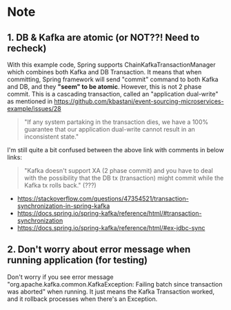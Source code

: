 # Note
## 1. DB & Kafka are atomic (or NOT??! Need to recheck)
With this example code, Spring supports ChainKafkaTransactionManager which combines both Kafka and DB Transaction.
It means that when committing, Spring framework will send "commit" command to both Kafka and DB, and they <strong>"seem" to be atomic</strong>.
However, this is not 2 phase commit. This is a cascading transaction, called an "application dual-write" as mentioned in 
https://github.com/kbastani/event-sourcing-microservices-example/issues/28 
> "If any system partaking in the transaction dies, we have a 100% guarantee that our application dual-write cannot result in an inconsistent state."

I'm still quite a bit confused between the above link with comments in below links:
> "Kafka doesn't support XA (2 phase commit) and 
> you have to deal with the possibility that the DB tx (transaction) might commit while the Kafka tx rolls back." (???)

- https://stackoverflow.com/questions/47354521/transaction-synchronization-in-spring-kafka
- https://docs.spring.io/spring-kafka/reference/html/#transaction-synchronization
- https://docs.spring.io/spring-kafka/reference/html/#ex-jdbc-sync

## 2. Don't worry about error message when running application (for testing)
Don't worry if you see error message "org.apache.kafka.common.KafkaException: Failing batch since transaction was aborted" when running.
It just means the Kafka Transaction worked, and it rollback processes when there's an Exception. 